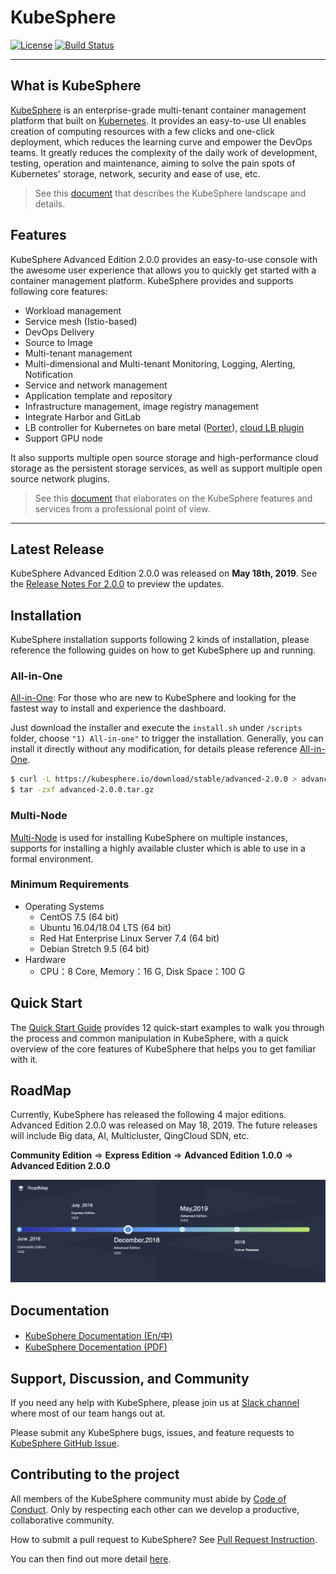 # KubeSphere
[![License](http://img.shields.io/badge/license-apache%20v2-blue.svg)](https://github.com/KubeSphere/KubeSphere/blob/master/LICENSE)
[![Build Status](https://travis-ci.org/kubesphere/kubesphere.svg?branch=master)](https://travis-ci.org/kubesphere/kubesphere)

----

## What is KubeSphere

[KubeSphere](https://kubesphere.io/) is an enterprise-grade multi-tenant container management platform that built on [Kubernetes](https://kubernetes.io). It provides an easy-to-use UI enables creation of computing resources with a few clicks and one-click deployment, which reduces the learning curve and empower the DevOps teams. It greatly reduces the complexity of the daily work of development, testing, operation and maintenance, aiming to solve the pain spots of Kubernetes' storage, network, security and ease of use, etc.

> See this [document](https://docs.kubesphere.io/advanced-v2.0/zh-CN/introduction/intro/) that describes the KubeSphere landscape and details.

## Features

KubeSphere Advanced Edition 2.0.0 provides an easy-to-use console with the awesome user experience that allows you to quickly get started with a container management platform. KubeSphere provides and supports following core features:


- Workload management
- Service mesh (Istio-based)
- DevOps Delivery
- Source to Image
- Multi-tenant management
- Multi-dimensional and Multi-tenant Monitoring, Logging, Alerting, Notification
- Service and network management
- Application template and repository
- Infrastructure management, image registry management
- Integrate Harbor and GitLab
- LB controller for Kubernetes on bare metal ([Porter](https://github.com/kubesphere/porter)), [cloud LB plugin](https://github.com/yunify/qingcloud-cloud-controller-manager)
- Support GPU node


It also supports multiple open source storage and high-performance cloud storage as the persistent storage services, as well as support multiple open source network plugins.

> See this [document](https://docs.kubesphere.io/advanced-v2.0/zh-CN/introduction/features/) that elaborates on the KubeSphere features and services from a professional point of view.

----

## Latest Release

KubeSphere Advanced Edition 2.0.0 was released on **May 18th, 2019**. See the [Release Notes For 2.0.0](https://docs.kubesphere.io/advanced-v2.0/release/release-v200/) to preview the updates.

## Installation

KubeSphere installation supports following 2 kinds of installation, please reference the following guides on how to get KubeSphere up and running.

### All-in-One

[All-in-One](https://docs.kubesphere.io/advanced-v2.0/zh-CN/installation/all-in-one/): For those who are new to KubeSphere and looking for the fastest way to install and experience the dashboard. 

Just download the installer and execute the `install.sh` under `/scripts` folder, choose `"1) All-in-one"` to trigger the installation. Generally, you can install it directly without any modification, for details please reference [All-in-One](https://docs.kubesphere.io/advanced-v2.0/zh-CN/installation/all-in-one/).

```bash
$ curl -L https://kubesphere.io/download/stable/advanced-2.0.0 > advanced-2.0.0.tar.gz
$ tar -zxf advanced-2.0.0.tar.gz
```

### Multi-Node

[Multi-Node](https://docs.kubesphere.io/advanced-v2.0/zh-CN/installation/multi-node/) is used for installing KubeSphere on multiple instances, supports for installing a highly available cluster which is able to use in a formal environment.


### Minimum Requirements

- Operating Systems
   - CentOS 7.5 (64 bit)
   - Ubuntu 16.04/18.04 LTS (64 bit)
   - Red Hat Enterprise Linux Server 7.4 (64 bit)
   - Debian Stretch 9.5 (64 bit)
- Hardware
   - CPU：8 Core,  Memory：16 G, Disk Space：100 G

## Quick Start

The [Quick Start Guide](https://docs.kubesphere.io/advanced-v2.0/quick-start/admin-quick-start/) provides 12 quick-start examples to walk you through the process and common manipulation in KubeSphere, with a quick overview of the core features of KubeSphere that helps you to get familiar with it.


## RoadMap

Currently, KubeSphere has released the following 4 major editions. Advanced Edition 2.0.0 was released on May 18, 2019. The future releases will include Big data, AI, Multicluster, QingCloud SDN, etc.

**Community Edition** => **Express Edition** => **Advanced Edition 1.0.0** => **Advanced Edition 2.0.0**

![Roadmap](docs/images/roadmap-en.png)

## Documentation

- [KubeSphere Documentation (En/中) ](https://docs.kubesphere.io/)
- [KubeSphere Docementation (PDF)](https://docs.kubesphere.io/KubeSphere-advanced-v2.0.pdf)

## Support, Discussion, and Community

If you need any help with KubeSphere, please join us at [Slack channel](http://kubesphere.slack.com/) where most of our team hangs out at.

Please submit any KubeSphere bugs, issues, and feature requests to [KubeSphere GitHub Issue](https://github.com/kubesphere/kubesphere/issues).

## Contributing to the project

All members of the KubeSphere community must abide by [Code of Conduct](docs/code-of-conduct.md). Only by respecting each other can we develop a productive, collaborative community.

How to submit a pull request to KubeSphere? See [Pull Request Instruction](docs/pull-requests.md).

You can then find out more detail [here](docs/welcome-to-KubeSphere-new-developer-guide.md).


